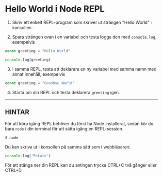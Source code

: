 # Hello World i Node REPL

1. Skriv ett enkelt REPL-program som skriver ut strängen "Hello World" i konsollen.

2. Spara strängen ovan i en variabel och testa logga den med `console.log`, exempelvis

```js
const greeting = "Hello World"
```
```js
console.log(greeting)
```

3. I samma REPL, testa att deklarara en ny variabel med samma namn med annat innehåll, exempelvis

```js
const greeting = "Goodbye World"
```

4. Starta om din REPL och testa deklarera `greeting` igen.


----------------------------------------------------------------------
## HINTAR

För att köra igång REPL behöver du först ha Node installerat, sedan kör du bara `node` i din terminal för att sätta igång en REPL-session.

```sh
$ node
```

Du kan skriva ut i konsollen på samma sätt som i webbläsaren:
```js
console.log('Potato')
```

För att stänga ner din REPL kan du antingen trycka CTRL+C två gånger eller CTRL+D